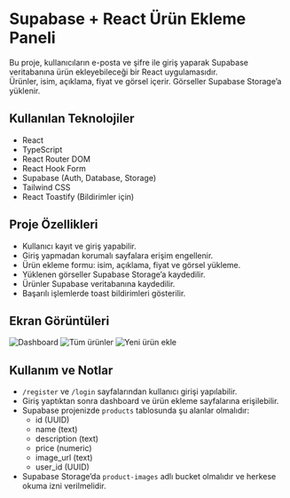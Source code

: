 # Supabase + React Ürün Ekleme Paneli

Bu proje, kullanıcıların e-posta ve şifre ile giriş yaparak Supabase veritabanına ürün ekleyebileceği bir React uygulamasıdır.  
Ürünler, isim, açıklama, fiyat ve görsel içerir. Görseller Supabase Storage’a yüklenir.

## Kullanılan Teknolojiler

- React  
- TypeScript  
- React Router DOM  
- React Hook Form  
- Supabase (Auth, Database, Storage)  
- Tailwind CSS  
- React Toastify (Bildirimler için)

## Proje Özellikleri

- Kullanıcı kayıt ve giriş yapabilir.  
- Giriş yapmadan korumalı sayfalara erişim engellenir.  
- Ürün ekleme formu: isim, açıklama, fiyat ve görsel yükleme.  
- Yüklenen görseller Supabase Storage’a kaydedilir.  
- Ürünler Supabase veritabanına kaydedilir.  
- Başarılı işlemlerde toast bildirimleri gösterilir.

## Ekran Görüntüleri
![Dashboard](screenshots/dashboard.png)
![Tüm ürünler](screenshots/tüm-ürünler.png)
![Yeni ürün ekle](screenshots/yeni-ürün-ekle.png)




## Kullanım ve Notlar

- `/register` ve `/login` sayfalarından kullanıcı girişi yapılabilir.  
- Giriş yaptıktan sonra dashboard ve ürün ekleme sayfalarına erişilebilir.  
- Supabase projenizde `products` tablosunda şu alanlar olmalıdır:  
  - id (UUID)  
  - name (text)  
  - description (text)  
  - price (numeric)  
  - image_url (text)  
  - user_id (UUID)  
- Supabase Storage’da `product-images` adlı bucket olmalıdır ve herkese okuma izni verilmelidir.  



